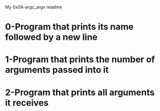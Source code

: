 My 0x0A-argc_argv readme
# 0-Program that prints its name followed by a new line
# 1-Program that prints the number of arguments passed into it
# 2-Program that prints all arguments it receives
